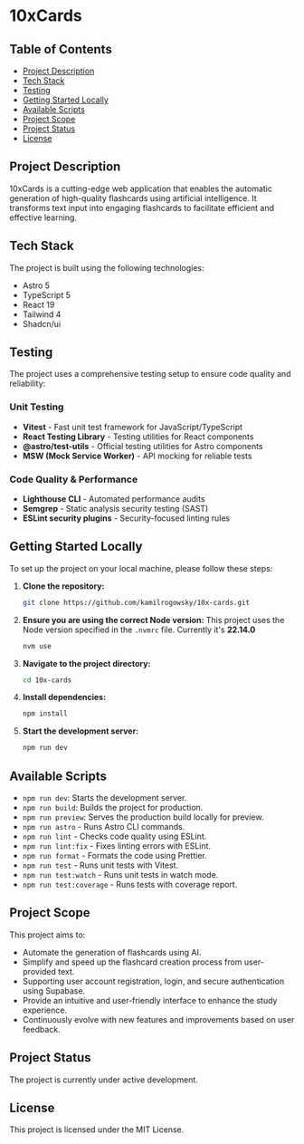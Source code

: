 # 10xCards

## Table of Contents
- [Project Description](#project-description)
- [Tech Stack](#tech-stack)
- [Testing](#testing)
- [Getting Started Locally](#getting-started-locally)
- [Available Scripts](#available-scripts)
- [Project Scope](#project-scope)
- [Project Status](#project-status)
- [License](#license)

## Project Description

10xCards is a cutting-edge web application that enables the automatic generation of high-quality flashcards using artificial intelligence. It transforms text input into engaging flashcards to facilitate efficient and effective learning.

## Tech Stack

The project is built using the following technologies:

- Astro 5
- TypeScript 5
- React 19
- Tailwind 4
- Shadcn/ui

## Testing

The project uses a comprehensive testing setup to ensure code quality and reliability:

### Unit Testing
- **Vitest** - Fast unit test framework for JavaScript/TypeScript
- **React Testing Library** - Testing utilities for React components
- **@astro/test-utils** - Official testing utilities for Astro components
- **MSW (Mock Service Worker)** - API mocking for reliable tests

### Code Quality & Performance
- **Lighthouse CLI** - Automated performance audits
- **Semgrep** - Static analysis security testing (SAST)
- **ESLint security plugins** - Security-focused linting rules

## Getting Started Locally

To set up the project on your local machine, please follow these steps:

1. **Clone the repository:**
   ```bash
   git clone https://github.com/kamilrogowsky/10x-cards.git
   ```
2. **Ensure you are using the correct Node version:** 
   This project uses the Node version specified in the `.nvmrc` file. Currently it's **22.14.0**
   ```sh
   nvm use
   ```
3. **Navigate to the project directory:**
   ```bash
   cd 10x-cards
   ```
4. **Install dependencies:**
   ```bash
   npm install
   ```
5. **Start the development server:**
   ```bash
   npm run dev
   ```

## Available Scripts

- `npm run dev`: Starts the development server.
- `npm run build`: Builds the project for production.
- `npm run preview`: Serves the production build locally for preview.
- `npm run astro` - Runs Astro CLI commands.
- `npm run lint` - Checks code quality using ESLint.
- `npm run lint:fix` - Fixes linting errors with ESLint.
- `npm run format` - Formats the code using Prettier.
- `npm run test` - Runs unit tests with Vitest.
- `npm run test:watch` - Runs unit tests in watch mode.
- `npm run test:coverage` - Runs tests with coverage report.

## Project Scope

This project aims to:

- Automate the generation of flashcards using AI.
- Simplify and speed up the flashcard creation process from user-provided text.
- Supporting user account registration, login, and secure authentication using Supabase.
- Provide an intuitive and user-friendly interface to enhance the study experience.
- Continuously evolve with new features and improvements based on user feedback.

## Project Status

The project is currently under active development.

## License

This project is licensed under the MIT License.